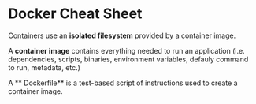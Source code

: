 # Docker Cheat Sheet

Containers use an **isolated filesystem** provided by a container image. 

A **container image** contains everything needed to run an application (i.e. dependencies, scripts, binaries, environment variables, defauly command to run, metadata, etc.)

A ** Dockerfile** is a test-based script of instructions used to create a container image.




